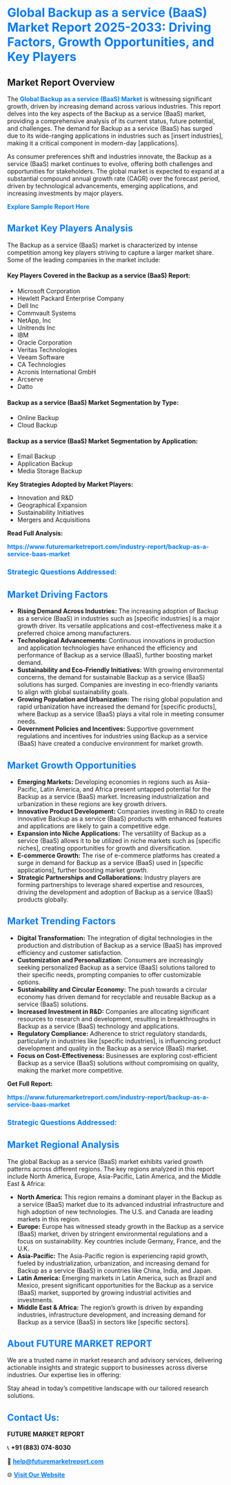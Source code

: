 <h1 style="color: #007BFF;">Global Backup as a service (BaaS) Market Report 2025-2033: Driving Factors, Growth Opportunities, and Key Players</h1>

<section id="overview">
<h2>Market Report Overview</h2>
<p>The <a href="https://www.futuremarketreport.com/industry-report/backup-as-a-service-baas-market" style="color: #007BFF; text-decoration: none;"><strong>Global Backup as a service (BaaS) Market</strong></a> is witnessing significant growth, driven by increasing demand across various industries. This report delves into the key aspects of the Backup as a service (BaaS) market, providing a comprehensive analysis of its current status, future potential, and challenges. The demand for Backup as a service (BaaS) has surged due to its wide-ranging applications in industries such as [insert industries], making it a critical component in modern-day [applications].</p>
<p>As consumer preferences shift and industries innovate, the Backup as a service (BaaS) market continues to evolve, offering both challenges and opportunities for stakeholders. The global market is expected to expand at a substantial compound annual growth rate (CAGR) over the forecast period, driven by technological advancements, emerging applications, and increasing investments by major players.</p>
</section>

<section id="overview">
<p><a href="https://www.futuremarketreport.com/request-sample/reportId=107434" style="color: #007BFF; text-decoration: none;"><strong>Explore Sample Report Here</strong></a></p>
</section>

<section id="key-players">
<h2 style="color: #007BFF;">Market Key Players Analysis</h2>
<p>The Backup as a service (BaaS) market is characterized by intense competition among key players striving to capture a larger market share. Some of the leading companies in the market include:</p>
<h4>Key Players Covered in the Backup as a service (BaaS) Report:</h4>
<ul><li>Microsoft Corporation</li><li>Hewlett Packard Enterprise Company</li><li>Dell Inc</li><li>Commvault Systems</li><li>NetApp, Inc</li><li>Unitrends Inc</li><li>IBM</li><li>Oracle Corporation</li><li>Veritas Technologies</li><li>Veeam Software</li><li>CA Technologies</li><li>Acronis International GmbH</li><li>Arcserve</li><li>Datto</li></ul>
<h4>Backup as a service (BaaS) Market Segmentation by Type:</h4>
<ul><li>Online Backup</li><li>Cloud Backup</li></ul>

<h4>Backup as a service (BaaS) Market Segmentation by Application:</h4>
<ul><li>Email Backup</li><li>Application Backup</li><li>Media Storage Backup</li></ul>
<p><strong>Key Strategies Adopted by Market Players:</strong></p>
<ul>
<li>Innovation and R&D</li>
<li>Geographical Expansion</li>
<li>Sustainability Initiatives</li>
<li>Mergers and Acquisitions</li>
</ul>
</section>

<section>
<p><strong>Read Full Analysis: </strong></p><a href="https://www.futuremarketreport.com/industry-report/backup-as-a-service-baas-market" style="color: #007BFF; text-decoration: none;"><strong>https://www.futuremarketreport.com/industry-report/backup-as-a-service-baas-market</strong></a>
<h3 style="color: #007BFF;">Strategic Questions Addressed:</h3>
</section>

<section id="driving-factors">
<h2 style="color: #007BFF;">Market Driving Factors</h2>
<ul>
<li><strong>Rising Demand Across Industries:</strong> The increasing adoption of Backup as a service (BaaS) in industries such as [specific industries] is a major growth driver. Its versatile applications and cost-effectiveness make it a preferred choice among manufacturers.</li>
<li><strong>Technological Advancements:</strong> Continuous innovations in production and application technologies have enhanced the efficiency and performance of Backup as a service (BaaS), further boosting market demand.</li>
<li><strong>Sustainability and Eco-Friendly Initiatives:</strong> With growing environmental concerns, the demand for sustainable Backup as a service (BaaS) solutions has surged. Companies are investing in eco-friendly variants to align with global sustainability goals.</li>
<li><strong>Growing Population and Urbanization:</strong> The rising global population and rapid urbanization have increased the demand for [specific products], where Backup as a service (BaaS) plays a vital role in meeting consumer needs.</li>
<li><strong>Government Policies and Incentives:</strong> Supportive government regulations and incentives for industries using Backup as a service (BaaS) have created a conducive environment for market growth.</li>
</ul>
</section>

<section id="growth-opportunities">
<h2 style="color: #007BFF;">Market Growth Opportunities</h2>
<ul>
<li><strong>Emerging Markets:</strong> Developing economies in regions such as Asia-Pacific, Latin America, and Africa present untapped potential for the Backup as a service (BaaS) market. Increasing industrialization and urbanization in these regions are key growth drivers.</li>
<li><strong>Innovative Product Development:</strong> Companies investing in R&D to create innovative Backup as a service (BaaS) products with enhanced features and applications are likely to gain a competitive edge.</li>
<li><strong>Expansion into Niche Applications:</strong> The versatility of Backup as a service (BaaS) allows it to be utilized in niche markets such as [specific niches], creating opportunities for growth and diversification.</li>
<li><strong>E-commerce Growth:</strong> The rise of e-commerce platforms has created a surge in demand for Backup as a service (BaaS) used in [specific applications], further boosting market growth.</li>
<li><strong>Strategic Partnerships and Collaborations:</strong> Industry players are forming partnerships to leverage shared expertise and resources, driving the development and adoption of Backup as a service (BaaS) products globally.</li>
</ul>
</section>

<section id="trending-factors">
<h2 style="color: #007BFF;">Market Trending Factors</h2>
<ul>
<li><strong>Digital Transformation:</strong> The integration of digital technologies in the production and distribution of Backup as a service (BaaS) has improved efficiency and customer satisfaction.</li>
<li><strong>Customization and Personalization:</strong> Consumers are increasingly seeking personalized Backup as a service (BaaS) solutions tailored to their specific needs, prompting companies to offer customizable options.</li>
<li><strong>Sustainability and Circular Economy:</strong> The push towards a circular economy has driven demand for recyclable and reusable Backup as a service (BaaS) solutions.</li>
<li><strong>Increased Investment in R&D:</strong> Companies are allocating significant resources to research and development, resulting in breakthroughs in Backup as a service (BaaS) technology and applications.</li>
<li><strong>Regulatory Compliance:</strong> Adherence to strict regulatory standards, particularly in industries like [specific industries], is influencing product development and quality in the Backup as a service (BaaS) market.</li>
<li><strong>Focus on Cost-Effectiveness:</strong> Businesses are exploring cost-efficient Backup as a service (BaaS) solutions without compromising on quality, making the market more competitive.</li>
</ul>
</section>

<section>
<p><strong>Get Full Report: </strong></p><a href="https://www.futuremarketreport.com/industry-report/backup-as-a-service-baas-market" style="color: #007BFF; text-decoration: none;"><strong>https://www.futuremarketreport.com/industry-report/backup-as-a-service-baas-market</strong></a>
<h3 style="color: #007BFF;">Strategic Questions Addressed:</h3>
</section>


<section id="regional-analysis">
<h2 style="color: #007BFF;">Market Regional Analysis</h2>
<p>The global Backup as a service (BaaS) market exhibits varied growth patterns across different regions. The key regions analyzed in this report include North America, Europe, Asia-Pacific, Latin America, and the Middle East & Africa:</p>
<ul>
<li><strong>North America:</strong> This region remains a dominant player in the Backup as a service (BaaS) market due to its advanced industrial infrastructure and high adoption of new technologies. The U.S. and Canada are leading markets in this region.</li>
<li><strong>Europe:</strong> Europe has witnessed steady growth in the Backup as a service (BaaS) market, driven by stringent environmental regulations and a focus on sustainability. Key countries include Germany, France, and the U.K.</li>
<li><strong>Asia-Pacific:</strong> The Asia-Pacific region is experiencing rapid growth, fueled by industrialization, urbanization, and increasing demand for Backup as a service (BaaS) in countries like China, India, and Japan.</li>
<li><strong>Latin America:</strong> Emerging markets in Latin America, such as Brazil and Mexico, present significant opportunities for the Backup as a service (BaaS) market, supported by growing industrial activities and investments.</li>
<li><strong>Middle East & Africa:</strong> The region’s growth is driven by expanding industries, infrastructure development, and increasing demand for Backup as a service (BaaS) in sectors like [specific sectors].</li>
</ul>
</section>

<footer>
<h2 style="color: #007BFF;">About FUTURE MARKET REPORT</h2>
<p>We are a trusted name in market research and advisory services, delivering actionable insights and strategic support to businesses across diverse industries. Our expertise lies in offering:</p>

<p>Stay ahead in today’s competitive landscape with our tailored research solutions.</p>

<h2 style="color: #007BFF;">Contact Us:</h2>
<p><strong>FUTURE MARKET REPORT</strong></p>
<p>📞 <strong>+91 (883) 074-8030</strong></p>
<p>📧 <strong><a href="mailto:help@futuremarketreport.com" style="color: #007BFF;">help@futuremarketreport.com</a></strong></p>
<p>🌐 <strong><a href="https://www.futuremarketreport.com/" style="color: #007BFF;">Visit Our Website</a></strong></p>
</footer>
